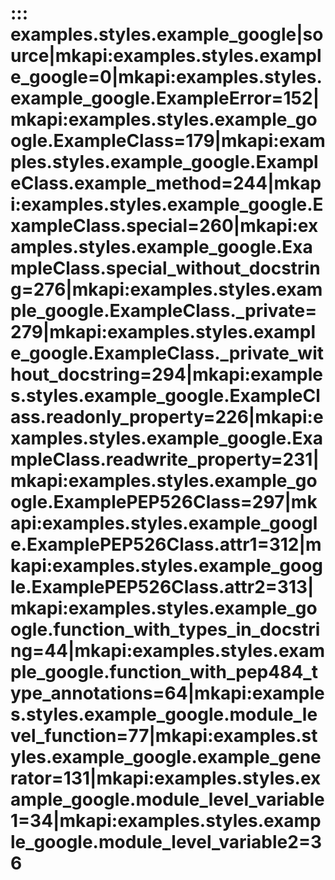 # ::: examples.styles.example_google|source|__mkapi__:examples.styles.example_google=0|__mkapi__:examples.styles.example_google.ExampleError=152|__mkapi__:examples.styles.example_google.ExampleClass=179|__mkapi__:examples.styles.example_google.ExampleClass.example_method=244|__mkapi__:examples.styles.example_google.ExampleClass.__special__=260|__mkapi__:examples.styles.example_google.ExampleClass.__special_without_docstring__=276|__mkapi__:examples.styles.example_google.ExampleClass._private=279|__mkapi__:examples.styles.example_google.ExampleClass._private_without_docstring=294|__mkapi__:examples.styles.example_google.ExampleClass.readonly_property=226|__mkapi__:examples.styles.example_google.ExampleClass.readwrite_property=231|__mkapi__:examples.styles.example_google.ExamplePEP526Class=297|__mkapi__:examples.styles.example_google.ExamplePEP526Class.attr1=312|__mkapi__:examples.styles.example_google.ExamplePEP526Class.attr2=313|__mkapi__:examples.styles.example_google.function_with_types_in_docstring=44|__mkapi__:examples.styles.example_google.function_with_pep484_type_annotations=64|__mkapi__:examples.styles.example_google.module_level_function=77|__mkapi__:examples.styles.example_google.example_generator=131|__mkapi__:examples.styles.example_google.module_level_variable1=34|__mkapi__:examples.styles.example_google.module_level_variable2=36
